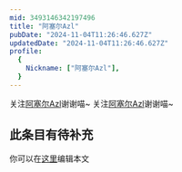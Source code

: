 ```yaml
---
mid: 3493146342197496
title: "阿塞尔Azl"
pubDate: "2024-11-04T11:26:46.627Z"
updatedDate: "2024-11-04T11:26:46.627Z"
profile:
  {
    Nickname: ["阿塞尔Azl"],
  }
---
```


关注[阿塞尔Azl](https://space.bilibili.com/3493146342197496)谢谢喵~ 关注[阿塞尔Azl](https://space.bilibili.com/3493146342197496)谢谢喵~

## 此条目有待补充
你可以在[这里](https://github.com/Yuhanawa/VTuber.ICU-Content/edit/master/v/阿塞尔Azl/index.md)编辑本文
